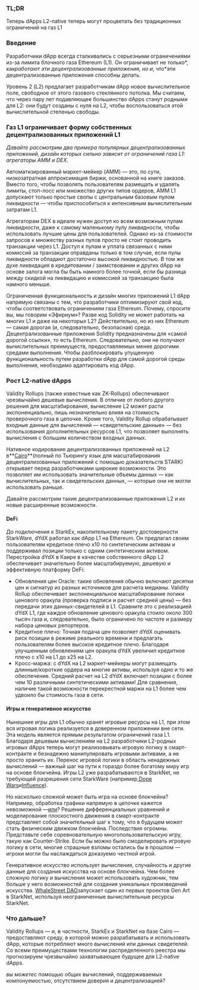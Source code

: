 ### TL;DR

Теперь dApps L2-native теперь могут процветать без традиционных ограничений на газ L1

### Введение

Разработчики dApp всегда сталкивались с серьезными ограничениями из-за лимита блочного газа Ethereum (L1). Он ограничивает не только*, как*работают эти децентрализованные приложения, но и*, что*эти децентрализованные приложения способны делать.

Уровень 2 (L2) предлагает разработчикам dApp новое вычислительное поле, свободное от этого газового стеклянного потолка. Мы считаем, что через пару лет подавляющее большинство dApps станут родными для L2: они будут созданы с нуля на L2, чтобы воспользоваться этой вычислительной степенью свободы.

### Газ L1 ограничивает форму собственных децентрализованных приложений L1

*Давайте рассмотрим два примера популярных децентрализованных приложений, дизайн которых сильно зависит от ограничений газа L1: агрегаторы AMM и DEX.*

Автоматизированный маркет-мейкер (AMM) — это, по сути, низкозатратная аппроксимация биржи, основанной на книге заказов. Вместо того, чтобы позволять пользователям размещать и удалять лимиты, стоп-лосс или множество других типов ордеров, AMM L1 допускают только простые свопы с центральным базовым пулом ликвидности — чтобы приспособиться к интенсивным вычислительным затратам L1.

Агрегаторам DEX в идеале нужен доступ ко всем возможным пулам ликвидности, даже к самому маленькому пулу ликвидности, чтобы использовать лучшие цены для пользователей. Однако из-за стоимости запросов к множеству разных пулов просто не стоит проводить транзакции через L1. Доступ к пулам и уплата связанных с ними комиссий за транзакции оправданы только в том случае, если пулы ликвидности обладают достаточно высокой ликвидностью. В том же духе ликвидация в кредитовании / заимствовании и других dApp на основе залога могла бы быть намного более точной, если бы разница между скидкой на ликвидацию и комиссией за транзакцию была намного меньше.

Ограниченная функциональность и дизайн многих приложений L1 dApp напрямую связаны с тем, что разработчики оптимизируют свой код, чтобы соответствовать ограничениям газа Ethereum. Почему, спросите вы, мы говорим «Эфириум»? Разве код Solidity не может работать на многих L1 и даже на некоторых L2? Действительно, но из них Ethereum — самая дорогая (и, следовательно, безопасная) среда. Децентрализованные приложения Solidity предназначены для «самой дорогой ссылки», то есть Ethereum. Следовательно, они не получают вычислительных преимуществ, предоставляемых менее дорогими средами выполнения. Чтобы разблокировать упущенную функциональность путем разработки dApp для самой дорогой среды выполнения, необходимо адаптировать код dApp.

### Рост L2-native dApps

Validity Rollups (также известные как ZK-Rollups) обеспечивают чрезвычайно дешевые вычисления. В отличие от любого другого решения для масштабирования, вычисление L2 может расти экспоненциально, лишь незначительно влияя на стоимость проверочного газа в цепочке. Кроме того, Validity Rollup обрабатывает входные данные для вычислений — «свидетельские данные» — без использования дополнительных ресурсов L1, что позволяет выполнять вычисления с большим количеством входных данных.

Нативное кодирование децентрализованных приложений на L2 в**[Cairo](https://www.cairo-lang.org/)**(полный по Тьюрингу язык для масштабирования децентрализованных приложений с помощью доказательств STARK) открывает перед разработчиками широкие возможности. Это позволяет им использовать значительные объемы данных — как вычислительных, так и свидетельских данных, — которые они не могли использовать раньше.

Давайте рассмотрим такие децентрализованные приложения L2 и их новые расширенные возможности.

#### DeFi

До подключения к StarkEx, накопительному пакету достоверности StarkWare, dYdX работал как dApp L1 на Ethereum. Он предлагал своим пользователям кредитное плечо x10 по синтетическим активам и поддерживал позиции только с одним синтетическим активом. Перестройка dYdX в Каире в качестве собственного dApp L2 обеспечивает значительно более масштабируемую, дешевую и эффективную платформу DeFi:

* Обновления цен Oracle: такие обновления обычно включают десятки цен и сигнатур из разных источников для расчета медианы. Validity Rollup обеспечивает экспоненциальное масштабирование логики ценового оракула (проверка подписи и расчет средней цены) — без передачи этих данных-свидетелей в L1. Сравните это с реализацией dYdX L1, где каждое обновление ценового оракула стоило около 300 тысяч газа и, следовательно, было ограничено по частоте и размеру набора ценовых репортеров.
* Кредитное плечо: Точная подача цен позволяет dYdX оценивать риск позиции в режиме реального времени и предлагать пользователям более высокое кредитное плечо. Благодаря улучшенным обновлениям цен оракула dYdX увеличил кредитное плечо с x10 на L1 до x25 на L2.
* Кросс-маржа: с dYdX на L2 маркет-мейкеры могут размещать длинные/короткие ордера на многие активы, используя одно и то же обеспечение. Средний расчет на L2 dYdX включает позиции с более чем 10 различными синтетическими активами! Для сравнения, наличие такой возможности перекрестной маржи на L1 более чем удвоило бы стоимость газа в сети.

#### Игры и генеративное искусство

Нынешние игры для L1 обычно хранят игровые ресурсы на L1, при этом вся игровая логика реализуется в доверенном приложении вне сети. Эта модель является прямым результатом ограничений газа L1. Благодаря дешевым вычислениям на L2 разработчики L2-родных игровых dApps теперь могут реализовывать игровую логику в смарт-контракте и безнадежно манипулировать игровыми активами, а не просто хранить их. Перенос игровой логики в область ненадежных вычислений — важный шаг на пути к гораздо более богатому миру игр на основе блокчейна. Игры L2 уже разрабатываются в StarkNet, не требующей разрешения сети StarkWare (например,[Dope Wars](https://github.com/dopedao/RYO)и[Influence](https://medium.com/influenceth/influence-to-launch-on-starknet-afd3c26ea25a)).

Но насколько сложной может быть игра на основе блокчейна? Например, обработка графики напрямую в цепочке кажется невозможной —[или](https://twitter.com/guiltygyoza/status/1449637155001798657)? Решение дифференциальных уравнений и моделирование плоскостного движения в смарт-контракте представляет собой значительный шаг к тому, что в будущем может стать физическим движком блокчейна. Последствия огромны. Представьте себе соревновательную многопользовательскую игру, такую как Counter-Strike. Если бы можно было смоделировать игровую логику в сети, многие страшные взломы остались бы в прошлом — игроки могли бы наслаждаться доказуемо честной игрой.

Генеративное искусство использует вычисления, случайность и другие данные для создания искусства на основе блокчейна. Чем более сложную логику и вычисления может использовать художник, тем больше у него возможностей для создания уникальных произведений искусства. [WhaleStreet DAO](https://blog.whalestreet.xyz/whalestreet-dao-to-launch-gen-art-ecosystem-on-ethereum-with-starknet/)запускает один из первых проектов Gen Art в StarkNet, используя неограниченные вычислительные ресурсы StarkNet.

### Что дальше?

Validity Rollups — и, в частности, StarkEx и StarkNet на базе Cairo — предоставляют среду, в которой можно разрабатывать и использовать dApp, которые потребляют много вычислений или данных свидетелей. Со всеми преимуществами технологии распределенного реестра мы прогнозируем чрезвычайно захватывающее будущее для L2-native dApps.

*вы можете*с помощью общих вычислений, поддерживаемых компонуемостью, отсутствием доверия и децентрализацией?